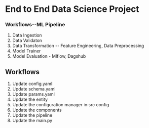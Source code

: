 # End to End Data Science Project

### Workflows--ML Pipeline

1. Data Ingestion
2. Data Validaton
3. Data Transformation -- Feature Engineering, Data Preprocessing
4. Model Trainer 
5. Model Evaluation - Mlflow, Dagshub

## Workflows

1. Update config.yaml
2. Update schema.yaml
3. Update params.yaml
4. Update the entity
5. Update the configuration manager in src config
6. Update the components
7. Update the pipeline
8. Update the main.py
